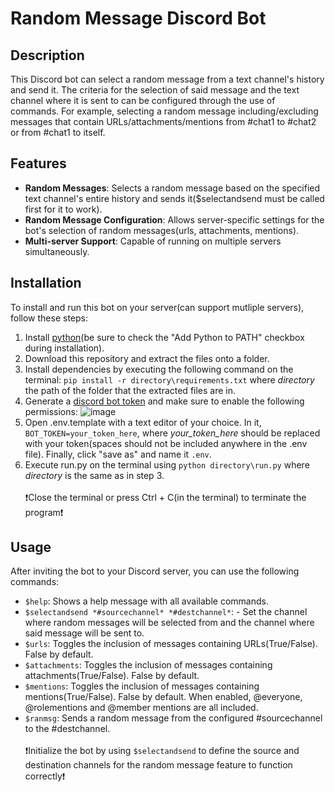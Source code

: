 # Random Message Discord Bot

## Description
This Discord bot can select a random message from a text channel's history and send it. The criteria for the selection of said message and the text channel where it is sent to can be configured through the use of commands. For example, selecting a random message including/excluding messages that contain URLs/attachments/mentions from #chat1 to #chat2 or from #chat1 to itself.

## Features
- **Random Messages**: Selects a random message based on the specified text channel's entire history and sends it($selectandsend must be called first for it to work).
- **Random Message Configuration**: Allows server-specific settings for the bot's selection of random messages(urls, attachments, mentions).
- **Multi-server Support**: Capable of running on multiple servers simultaneously.
  
## Installation
To install and run this bot on your server(can support mutliple servers), follow these steps:
1. Install [python](https://www.python.org/downloads/)(be sure to check the "Add Python to PATH" checkbox during installation).
2. Download this repository and extract the files onto a folder.
3. Install dependencies by executing the following command on the terminal: `pip install -r directory\requirements.txt` where *directory* the path of the folder that the extracted files are in.
4. Generate a [discord bot token](https://discordgsm.com/guide/how-to-get-a-discord-bot-token) and make sure to enable the following permissions: 
![image](https://github.com/Beast-East/random-message-discord-bot/assets/138492796/78e11a91-bd03-403d-ad10-0e1b73ba42b3)
5. Open .env.template with a text editor of your choice. In it, `BOT_TOKEN=your_token_here`, where *your_token_here* should be replaced with your token(spaces should not be included anywhere in the .env file).
Finally, click "save as" and name it `.env`.
7. Execute run.py on the terminal using `python directory\run.py` where *directory* is the same as in step 3.
<br/><br/>❗Close the terminal or press Ctrl + C(in the terminal) to terminate the program❗

## Usage
After inviting the bot to your Discord server, you can use the following commands:
- `$help`: Shows a help message with all available commands.
- `$selectandsend *#sourcechannel* *#destchannel*`: - Set the channel where random messages will be selected from and the channel where said message will be sent to.
- `$urls`: Toggles the inclusion of messages containing URLs(True/False). False by default.
- `$attachments`: Toggles the inclusion of messages containing attachments(True/False). False by default.
- `$mentions`: Toggles the inclusion of messages containing mentions(True/False). False by default. When enabled, @everyone, @rolementions and @member mentions are all included.
- `$ranmsg`: Sends a random message from the configured #sourcechannel to the #destchannel.
<br/><br/>❗Initialize the bot by using `$selectandsend` to define the source and destination channels for the random message feature to function correctly❗
